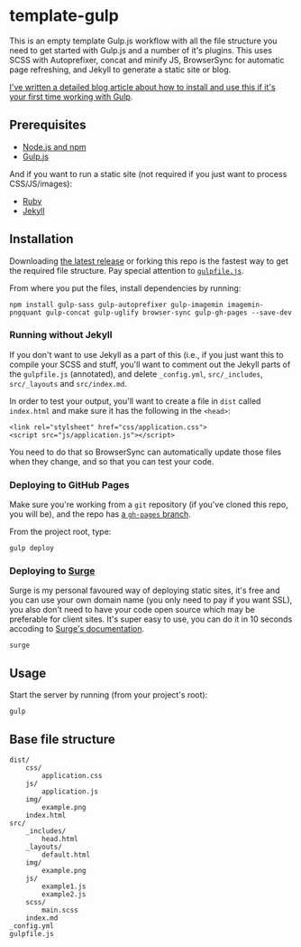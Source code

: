 # template-gulp
This is an empty template Gulp.js workflow with all the file structure you need to get started with Gulp.js and a number of it's plugins. This uses SCSS with Autoprefixer, concat and minify JS, BrowserSync for automatic page refreshing, and Jekyll to generate a static site or blog.

[I've written a detailed blog article about how to install and use this if it's your first time working with Gulp](http://blog.edada.ms/post/131510136177/getting-started-gulp-js).
    
## Prerequisites

- [Node.js and npm](http://nodejs.org)
- [Gulp.js](http://gulpjs.com)

And if you want to run a static site (not required if you just want to process CSS/JS/images):

- [Ruby](https://www.ruby-lang.org/en/documentation/installation/)
- [Jekyll](http://jekyllrb.com)

## Installation

Downloading [the latest release](https://github.com/edadams/template-gulp/releases) or forking this repo is the fastest way to get the required file structure. Pay special attention to [`gulpfile.js`](https://github.com/edadams/template-gulp/blob/master/gulpfile.js).

From where you put the files, install dependencies by running: 

    npm install gulp-sass gulp-autoprefixer gulp-imagemin imagemin-pngquant gulp-concat gulp-uglify browser-sync gulp-gh-pages --save-dev 

### Running without Jekyll

If you don't want to use Jekyll as a part of this (i.e., if you just want this to compile your SCSS and stuff, you'll want to comment out the Jekyll parts of the `gulpfile.js` (annotated), and  delete `_config.yml`, `src/_includes`, `src/_layouts` and `src/index.md`. 

In order to test your output, you'll want to create a file in `dist` called `index.html` and make sure it has the following in the `<head>`:

    <link rel="stylsheet" href="css/application.css">
    <script src="js/application.js"></script>

You need to do that so BrowserSync can automatically update those files when they change, and so that you can test your code. 
    
### Deploying to GitHub Pages

Make sure you're working from a `git` repository (if you've cloned this repo, you will be), and the repo has [a `gh-pages` branch](https://help.github.com/articles/creating-project-pages-manually/).

From the project root, type:

    gulp deploy

### Deploying to [Surge](https://surge.sh/)

Surge is my personal favoured way of deploying static sites, it's free and you can use your own domain name (you only need to pay if you want SSL), you also don't need to have your code open source which may be preferable for client sites. It's super easy to use, you can do it in 10 seconds accoding to [Surge's documentation](https://surge.sh/help/getting-started-with-surge).

    surge
    
## Usage

Start the server by running (from your project's root):

    gulp

## Base file structure

    dist/
        css/
            application.css
        js/
            application.js
        img/
            example.png
        index.html
    src/
        _includes/
            head.html
        _layouts/
            default.html
        img/
            example.png
        js/
            example1.js
            example2.js
        scss/
            main.scss
        index.md
    _config.yml
    gulpfile.js
